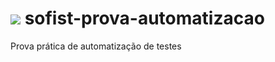 ![](http://www.sofist.com.br/img/sofist-logo.jpg)
sofist-prova-automatizacao
==========================

Prova prática de automatização de testes
